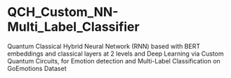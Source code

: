# QCH_Custom_NN-Multi_Label_Classifier
Quantum Classical Hybrid Neural Network (RNN) based with BERT embeddings and classical layers at 2 levels and Deep Learning via Custom Quantum Circuits, for Emotion detection and Multi-Label Classification on GoEmotions Dataset
